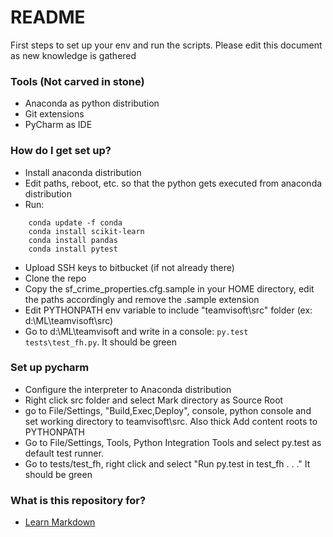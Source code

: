 # README #

First steps to set up your env and run the scripts. Please edit this document as new knowledge is gathered

### Tools (Not carved in stone) ###
* Anaconda as python distribution
* Git extensions
* PyCharm as IDE

### How do I get set up? ###

* Install anaconda distribution
* Edit paths, reboot, etc. so that the python gets executed from anaconda distribution
* Run:
```
    conda update -f conda
    conda install scikit-learn
    conda install pandas
    conda install pytest
```
* Upload SSH keys to bitbucket (if not already there)
* Clone the repo
* Copy the sf_crime_properties.cfg.sample in your HOME directory, edit the paths accordingly and remove the .sample extension
* Edit PYTHONPATH env variable to include "teamvisoft\src" folder (ex: d:\ML\teamvisoft\src)
* Go to d:\ML\teamvisoft and write in a console: `py.test tests\test_fh.py`. It should be green


### Set up pycharm ###
* Configure the interpreter to Anaconda distribution
* Right click src folder and select Mark directory as Source Root
* go to File/Settings, "Build,Exec,Deploy", console, python console and set working directory to teamvisoft\src. Also thick Add content roots to PYTHONPATH
* Go to File/Settings, Tools, Python Integration Tools and select py.test as default test runner.
* Go to tests/test_fh, right click and select "Run py.test in test_fh . . ." It should be green


### What is this repository for? ###
* [Learn Markdown](https://bitbucket.org/tutorials/markdowndemo)
